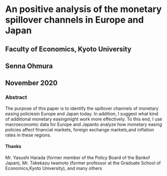# An positive analysis of the monetary spillover channels in Europe and Japan

## Faculty of Economics, Kyoto University

## Senna Ohmura

## November 2020

### Abstract

The purpose of this paper is to identify the spillover channels of monetary easing policiesin Europe and Japan today. In addition, I suggest what kind of additional monetary easingmight work more effectively. To this end, I use macroeconomic data for Europe and Japanto analyze how monetary easing policies affect financial markets, foreign exchange markets,and inflation rates in these regions.

#### Thanks

Mr. Yasushi Harada (former member of the Policy Board of the Bankof Japan),
Mr. Takekazu Iwamoto (former professor at the Graduate School of Economics,Kyoto University),
and many others
